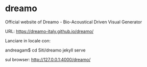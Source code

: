 # dreamo
Official website of Dreamo - Bio-Acoustical Driven Visual Generator


URL: https://dreamo-italy.github.io/dreamo/




Lanciare in locale con:

andreagam$ cd Siti/dreamo
jekyll serve

sul browser:
http://127.0.0.1:4000/dreamo/
